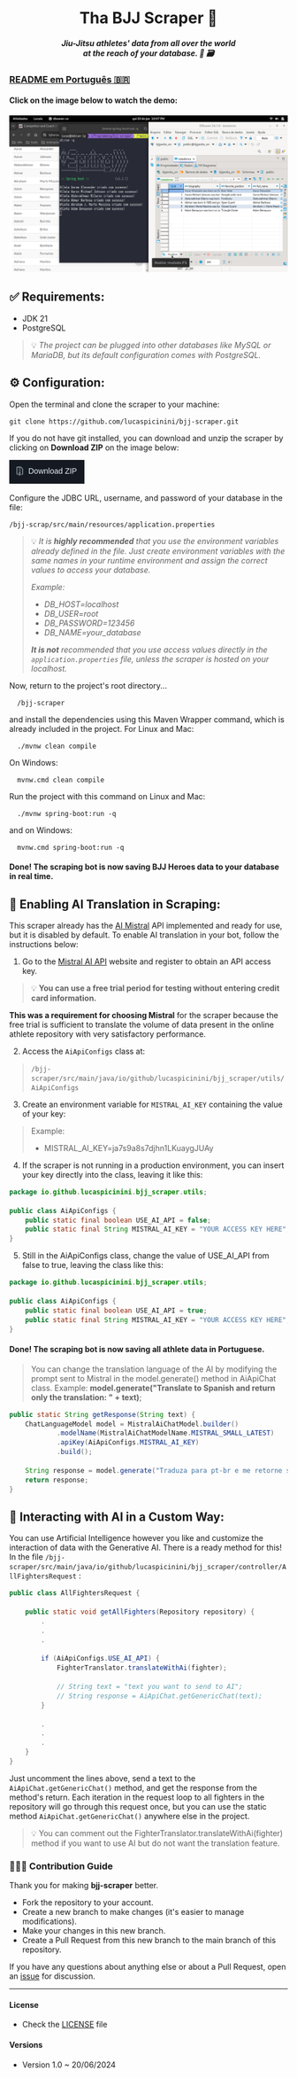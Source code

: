 <h1 align="center">Tha BJJ Scraper 🥋</h1>

<h4 align="center">
<em>Jiu-Jitsu athletes' data from all over the world</em>
<br>
<em>at the reach of your database. 🎣 🗃️</em>
</h4>

### [README em Português 🇧🇷](README.md)

#### Click on the image below to watch the demo:

[![Watch the demo](.readme-assets/img.png)](https://youtu.be/UQqTsonjP0c)


✅ Requirements:
-------------------

- JDK 21
- PostgreSQL

> 💡 *The project can be plugged into other databases like MySQL or MariaDB, but its default configuration comes with
> PostgreSQL.*

⚙️ Configuration:
-------------------

Open the terminal and clone the scraper to your machine:

    git clone https://github.com/lucaspicinini/bjj-scraper.git

If you do not have git installed, you can download and unzip the scraper by clicking on **Download ZIP** on the image below:

[![Zip download Link](.readme-assets/img_01.png)](https://github.com/lucaspicinini/bjj-scraper/archive/refs/heads/main.zip)

Configure the JDBC URL, username, and password of your database in the file:

    /bjj-scrap/src/main/resources/application.properties

> 💡 *It is **highly recommended** that you use the environment variables already defined in the file. Just create environment variables
> with the same names in your runtime environment and assign the correct values to access your database.*
>
> *Example:*
> - *DB_HOST=localhost*
> - *DB_USER=root*
> - *DB_PASSWORD=123456*
> - *DB_NAME=your_database*
>
> ***It is not** recommended that you use access values directly in the `application.properties` file, unless*
> *the scraper is hosted on your localhost.*

Now, return to the project's root directory...

      /bjj-scraper

and install the dependencies using this Maven Wrapper command, which is already included in the project. For Linux and Mac:

      ./mvnw clean compile

On Windows:

      mvnw.cmd clean compile

Run the project with this command on Linux and Mac:

      ./mvnw spring-boot:run -q

and on Windows:

      mvnw.cmd spring-boot:run -q

#### Done! The scraping bot is now saving BJJ Heroes data to your database in real time.

🤖 Enabling AI Translation in Scraping:
-------------------

This scraper already has the [AI Mistral](https://chat.mistral.ai/chat) API implemented and ready for use, but it is disabled by default. To enable
AI translation in your bot, follow the instructions below:

1) Go to the [Mistral AI API](https://console.mistral.ai/) website and register to obtain an API access key.

> 💡 **You can use a free trial period for testing without entering credit card information.**

**This was a requirement for choosing Mistral** for the scraper because the free trial is sufficient to translate the volume of data present in the online athlete repository with very satisfactory performance.

2) Access the `AiApiConfigs` class at:

> `/bjj-scraper/src/main/java/io/github/lucaspicinini/bjj_scraper/utils/AiApiConfigs`

3) Create an environment variable for `MISTRAL_AI_KEY` containing the value of your key:

> Example:
> - MISTRAL_AI_KEY=ja7s9a8s7djhn1LKuaygJUAy

4) If the scraper is not running in a production environment, you can insert your key directly into the class, leaving it like this:

```java
package io.github.lucaspicinini.bjj_scraper.utils;

public class AiApiConfigs {
    public static final boolean USE_AI_API = false;
    public static final String MISTRAL_AI_KEY = "YOUR ACCESS KEY HERE";
}
```

5) Still in the AiApiConfigs class, change the value of USE_AI_API from false to true, leaving the class like this:

```java
package io.github.lucaspicinini.bjj_scraper.utils;

public class AiApiConfigs {
    public static final boolean USE_AI_API = true;
    public static final String MISTRAL_AI_KEY = "YOUR ACCESS KEY HERE";
}
```

#### Done! The scraping bot is now saving all athlete data in Portuguese.

> You can change the translation language of the AI by modifying the prompt sent to Mistral in the model.generate() method in AiApiChat class. Example: **model.generate("Translate to Spanish and return only the translation: " + text)**;

```java
public static String getResponse(String text) {
    ChatLanguageModel model = MistralAiChatModel.builder()
            .modelName(MistralAiChatModelName.MISTRAL_SMALL_LATEST)
            .apiKey(AiApiConfigs.MISTRAL_AI_KEY)
            .build();
    
    String response = model.generate("Traduza para pt-br e me retorne só a tradução: " + text);
    return response;
}
```

🤖 Interacting with AI in a Custom Way:
-------------------

You can use Artificial Intelligence however you like and customize the interaction of data with the Generative AI. There is a ready method for this!
In the file `/bjj-scraper/src/main/java/io/github/lucaspicinini/bjj_scraper/controller/AllFightersRequest` :

```java
public class AllFightersRequest {

    public static void getAllFighters(Repository repository) {
        .
        .
        .

        if (AiApiConfigs.USE_AI_API) {
            FighterTranslator.translateWithAi(fighter);

            // String text = "text you want to send to AI";
            // String response = AiApiChat.getGenericChat(text);
        }

        .
        .
        .
    }
}
```

Just uncomment the lines above, send a text to the `AiApiChat.getGenericChat()` method, and get the response from the method's return. Each iteration in the request loop to all fighters in the repository will go through this request once, but you can use the static method `AiApiChat.getGenericChat()` anywhere else in the project.

> 💡 You can comment out the FighterTranslator.translateWithAi(fighter) method if you want to use AI but do not want the translation feature.
 
### 💁🏽‍♂️ Contribution Guide

Thank you for making **bjj-scraper** better.

- Fork the repository to your account.
- Create a new branch to make changes (it's easier to manage modifications).
- Make your changes in this new branch.
- Create a Pull Request from this new branch to the main branch of this repository.

If you have any questions about anything else or about a Pull Request, open an [issue](https://github.com/lucaspicinini/bjj-scraper/issues) for discussion.

<hr>

#### License

- Check the [LICENSE](https://github.com/lucaspicinini/bjj-scraper/blob/main/LICENSE) file

#### Versions

* Version 1.0 ~ 20/06/2024